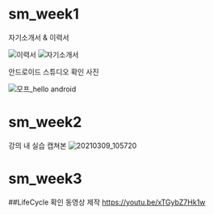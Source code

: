 # sm_week1

자기소개서 & 이력서

![이력서](https://user-images.githubusercontent.com/76034369/110298624-23ad0e80-8038-11eb-9373-b1d03e070dc9.png)
![자기소개서](https://user-images.githubusercontent.com/76034369/110298629-2576d200-8038-11eb-95bc-3784d3910e1b.png)




안드로이드 스튜디오  확인 사진


![모프_hello android](https://user-images.githubusercontent.com/76034369/110299421-fca30c80-8038-11eb-9df6-b2f4e1d09526.png)



# sm_week2
강의 내 실습 캡쳐본
![20210309_105720](https://user-images.githubusercontent.com/76034369/110409840-45a3a100-80cb-11eb-8ff#3-b505ffe65cab.png)



#  sm_week3
##LifeCycle 확인 동영상 제작
https://youtu.be/xTGybZ7Hk1w
